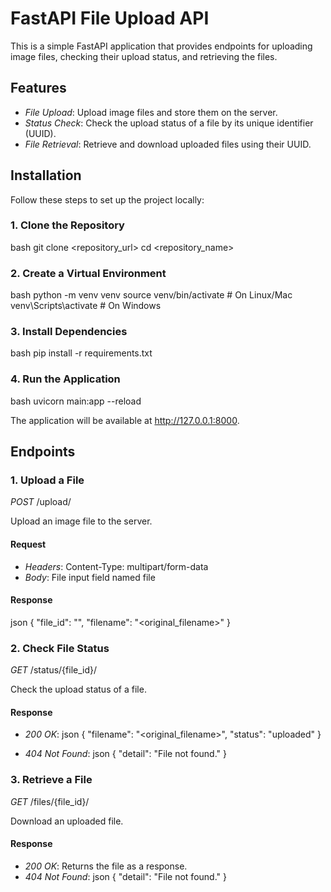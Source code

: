 # FastAPI File Upload API

This is a simple FastAPI application that provides endpoints for uploading image files, checking their upload status, and retrieving the files.

## Features

- *File Upload*: Upload image files and store them on the server.
- *Status Check*: Check the upload status of a file by its unique identifier (UUID).
- *File Retrieval*: Retrieve and download uploaded files using their UUID.



## Installation

Follow these steps to set up the project locally:

### 1. Clone the Repository

bash
git clone <repository_url>
cd <repository_name>


### 2. Create a Virtual Environment

bash
python -m venv venv
source venv/bin/activate  # On Linux/Mac
venv\Scripts\activate   # On Windows


### 3. Install Dependencies

bash
pip install -r requirements.txt


### 4. Run the Application

bash
uvicorn main:app --reload


The application will be available at http://127.0.0.1:8000.

## Endpoints

### 1. Upload a File

*POST* /upload/

Upload an image file to the server.

#### Request
- *Headers*: Content-Type: multipart/form-data
- *Body*: File input field named file

#### Response
json
{
  "file_id": "<UUID>",
  "filename": "<original_filename>"
}


### 2. Check File Status

*GET* /status/{file_id}/

Check the upload status of a file.

#### Response
- *200 OK*:
json
{
  "filename": "<original_filename>",
  "status": "uploaded"
}

- *404 Not Found*:
json
{
  "detail": "File not found."
}


### 3. Retrieve a File

*GET* /files/{file_id}/

Download an uploaded file.

#### Response
- *200 OK*: Returns the file as a response.
- *404 Not Found*:
json
{
  "detail": "File not found."
}
